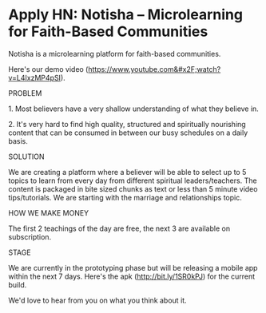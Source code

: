 # Apply HN: Notisha – Microlearning for Faith-Based Communities

Notisha is a microlearning platform for faith-based communities.<p>Here&#x27;s our demo video (<a href="https:&#x2F;&#x2F;www.youtube.com&#x2F;watch?v=L4IxzMP4pSI" rel="nofollow">https:&#x2F;&#x2F;www.youtube.com&#x2F;watch?v=L4IxzMP4pSI</a>).<p>PROBLEM<p>1. Most believers have a very shallow understanding of what they believe in.<p>2. It&#x27;s very hard to find high quality, structured and spiritually nourishing content that can be consumed in between our busy schedules on a daily basis.<p>SOLUTION<p>We are creating a platform where a believer will be able to select up to 5 topics to learn from every day from different spiritual leaders&#x2F;teachers. The content is packaged in bite sized chunks as text or less than 5 minute video tips&#x2F;tutorials. We are starting with the marriage and relationships topic.<p>HOW WE MAKE MONEY<p>The first 2 teachings of the day are free, the next 3 are available on subscription.<p>STAGE<p>We are currently in the prototyping phase but will be releasing a mobile app within the next 7 days. Here&#x27;s the apk (<a href="http:&#x2F;&#x2F;bit.ly&#x2F;1SR0kPJ" rel="nofollow">http:&#x2F;&#x2F;bit.ly&#x2F;1SR0kPJ</a>) for the current build.<p>We&#x27;d love to hear from you on what you think about it.
